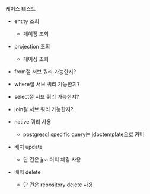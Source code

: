 
케이스 테스트

- entity 조회
	- 페이징 조회


- projection 조회
	- 페이징 조회

- from절 서브 쿼리 가능한지?
- where절 서브 쿼리 가능한지?
- select절 서브 쿼리 가능한지?
- join절 서브 쿼리 가능한지?


- native 쿼리 사용
	- postgresql specific query는 jdbctemplate으로 커버

- 배치 update
	- 단 건은 jpa 더티 체킹 사용
- 배치 delete
	- 단 건은 repository delete 사용